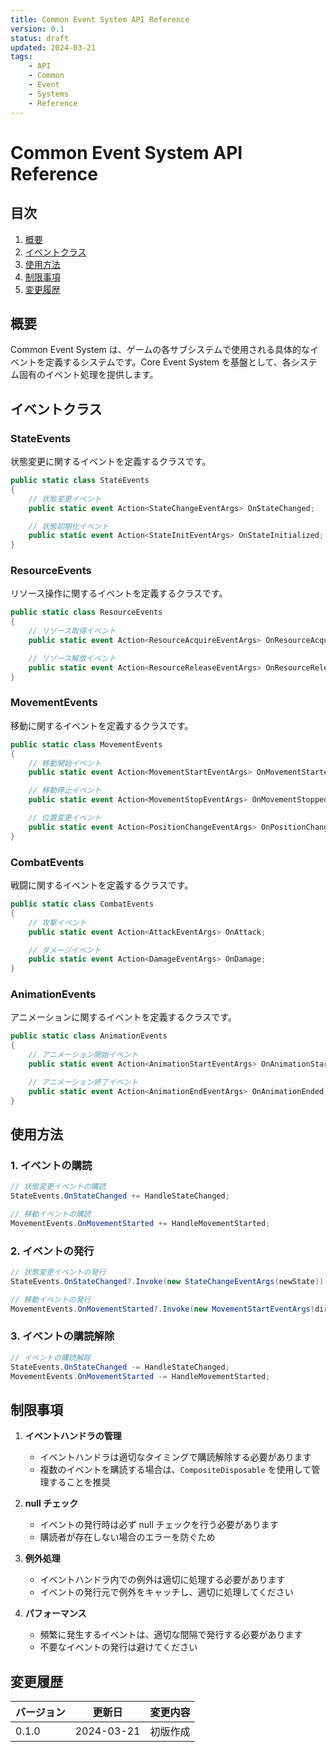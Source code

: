 ```yaml
---
title: Common Event System API Reference
version: 0.1
status: draft
updated: 2024-03-21
tags:
    - API
    - Common
    - Event
    - Systems
    - Reference
---
```


# Common Event System API Reference

## 目次

1. [概要](#概要)
2. [イベントクラス](#イベントクラス)
3. [使用方法](#使用方法)
4. [制限事項](#制限事項)
5. [変更履歴](#変更履歴)

## 概要

Common Event System は、ゲームの各サブシステムで使用される具体的なイベントを定義するシステムです。Core Event System を基盤として、各システム固有のイベント処理を提供します。

## イベントクラス

### StateEvents

状態変更に関するイベントを定義するクラスです。

```csharp
public static class StateEvents
{
    // 状態変更イベント
    public static event Action<StateChangeEventArgs> OnStateChanged;

    // 状態初期化イベント
    public static event Action<StateInitEventArgs> OnStateInitialized;
}
```

### ResourceEvents

リソース操作に関するイベントを定義するクラスです。

```csharp
public static class ResourceEvents
{
    // リソース取得イベント
    public static event Action<ResourceAcquireEventArgs> OnResourceAcquired;

    // リソース解放イベント
    public static event Action<ResourceReleaseEventArgs> OnResourceReleased;
}
```

### MovementEvents

移動に関するイベントを定義するクラスです。

```csharp
public static class MovementEvents
{
    // 移動開始イベント
    public static event Action<MovementStartEventArgs> OnMovementStarted;

    // 移動停止イベント
    public static event Action<MovementStopEventArgs> OnMovementStopped;

    // 位置変更イベント
    public static event Action<PositionChangeEventArgs> OnPositionChanged;
}
```

### CombatEvents

戦闘に関するイベントを定義するクラスです。

```csharp
public static class CombatEvents
{
    // 攻撃イベント
    public static event Action<AttackEventArgs> OnAttack;

    // ダメージイベント
    public static event Action<DamageEventArgs> OnDamage;
}
```

### AnimationEvents

アニメーションに関するイベントを定義するクラスです。

```csharp
public static class AnimationEvents
{
    // アニメーション開始イベント
    public static event Action<AnimationStartEventArgs> OnAnimationStarted;

    // アニメーション終了イベント
    public static event Action<AnimationEndEventArgs> OnAnimationEnded;
}
```

## 使用方法

### 1. イベントの購読

```csharp
// 状態変更イベントの購読
StateEvents.OnStateChanged += HandleStateChanged;

// 移動イベントの購読
MovementEvents.OnMovementStarted += HandleMovementStarted;
```

### 2. イベントの発行

```csharp
// 状態変更イベントの発行
StateEvents.OnStateChanged?.Invoke(new StateChangeEventArgs(newState));

// 移動イベントの発行
MovementEvents.OnMovementStarted?.Invoke(new MovementStartEventArgs(direction, speed));
```

### 3. イベントの購読解除

```csharp
// イベントの購読解除
StateEvents.OnStateChanged -= HandleStateChanged;
MovementEvents.OnMovementStarted -= HandleMovementStarted;
```

## 制限事項

1. **イベントハンドラの管理**

    - イベントハンドラは適切なタイミングで購読解除する必要があります
    - 複数のイベントを購読する場合は、`CompositeDisposable` を使用して管理することを推奨

2. **null チェック**

    - イベントの発行時は必ず null チェックを行う必要があります
    - 購読者が存在しない場合のエラーを防ぐため

3. **例外処理**

    - イベントハンドラ内での例外は適切に処理する必要があります
    - イベントの発行元で例外をキャッチし、適切に処理してください

4. **パフォーマンス**
    - 頻繁に発生するイベントは、適切な間隔で発行する必要があります
    - 不要なイベントの発行は避けてください

## 変更履歴

| バージョン | 更新日     | 変更内容 |
| ---------- | ---------- | -------- |
| 0.1.0      | 2024-03-21 | 初版作成 |

